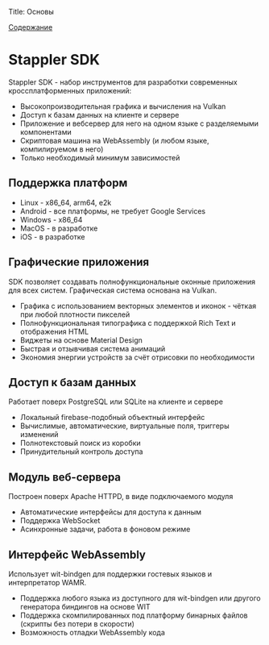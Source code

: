 Title: Основы

[Содержание](content.md)

# Stappler SDK

Stappler SDK - набор инструментов для разработки современных кроссплатформенных приложений:

* Высокопроизводительная графика и вычисления на Vulkan
* Доступ к базам данных на клиенте и сервере
* Приложение и вебсервер для него на одном языке с разделяемыми компонентами
* Скриптовая машина на WebAssembly (и любом языке, компилируемом в него)
* Только необходимый минимум зависимостей

## Поддержка платформ

* Linux - x86_64, arm64, e2k
* Android - все платформы, не требует Google Services
* Windows - x86_64
* MacOS - в разработке
* iOS - в разработке

## Графические приложения

SDK позволяет создавать полнофункциональные оконные приложения для всех систем. Графическая система основана на Vulkan.

* Графика с использованием векторных элементов и иконок - чёткая при любой плотности пикселей
* Полнофункциональная типографика с поддержкой Rich Text и отображения HTML
* Виджеты на основе Material Design
* Быстрая и отзывчивая система анимаций
* Экономия энергии устройств за счёт отрисовки по необходимости

## Доступ к базам данных

Работает поверх PostgreSQL или SQLite на клиенте и сервере

* Локальный firebase-подобный объектный интерфейс
* Вычислимые, автоматические, виртуальные поля, триггеры изменений
* Полнотекстовый поиск из коробки
* Принудительный контроль доступа

## Модуль веб-сервера

Построен поверх Apache HTTPD, в виде подключаемого модуля

* Автоматические интерфейсы для доступа к данным
* Поддержка WebSocket
* Асинхронные задачи, работа в фоновом режиме

## Интерфейс WebAssembly

Использует wit-bindgen для поддержки гостевых языков и интерпретатор WAMR.

* Поддержка любого языка из доступного для wit-bindgen или другого генератора биндингов на основе WIT
* Поддержка скомпилированных под платформу бинарных файлов (скрипты без потери в скорости)
* Возможность отладки WebAssembly кода
